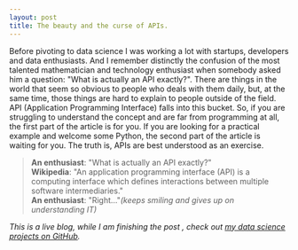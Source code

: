 ```yaml
---
layout: post
title: The beauty and the curse of APIs.
---
```


Before pivoting to data science I was working a lot with startups, developers and data enthusiasts. And I remember distinctly the confusion of the most talented mathematician and technology enthusiast when somebody asked him a question: "What is actually an API exactly?". There are things in the world that seem so obvious to people who deals with them daily, but, at the same time, those things are hard to explain to people outside of the field. API (Application Programming Interface) falls into this bucket. So, if you are struggling to understand the concept and are far from programming at all, the first part of the article is for you. If you are looking for a practical example and welcome some Python, the second part of the article is waiting for you. The truth is, APIs are best understood as an exercise.

> **An enthusiast**: "What is actually an API exactly?" <br>
> **Wikipedia**: "An application programming interface (API) is a computing interface which defines interactions between multiple software intermediaries." <br>
> **An enthusiast**: "Right..."*(keeps smiling and gives up on understanding IT)*

*This is a live blog, while I am finishing the post , check out [my data science projects on GitHub](https://github.com/elena-du).*
